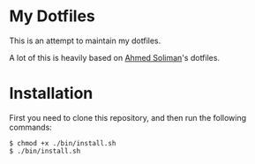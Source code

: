 My Dotfiles
===========

This is an attempt to maintain my dotfiles.

A lot of this is heavily based on [Ahmed
Soliman](https://github.com/AhmedSoliman/dotfiles)'s dotfiles.


# Installation

First you need to clone this repository, and then run the following commands:

```shell
$ chmod +x ./bin/install.sh
$ ./bin/install.sh
```
